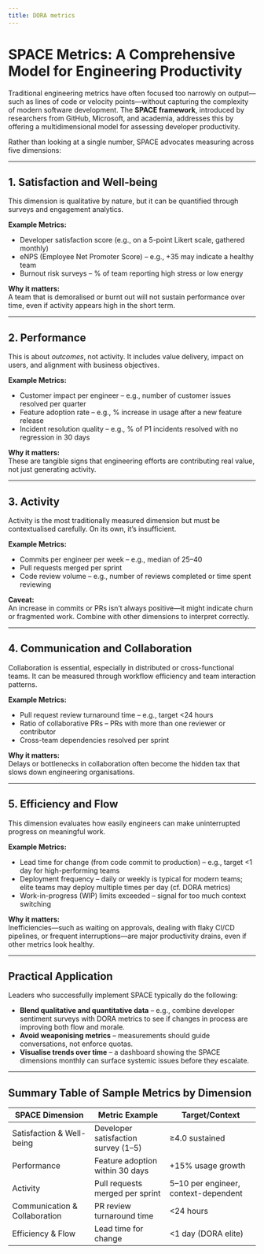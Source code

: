 ```yaml
---
title: DORA metrics
---
```


# SPACE Metrics: A Comprehensive Model for Engineering Productivity

Traditional engineering metrics have often focused too narrowly on output—such as lines of code or velocity points—without capturing the complexity of modern software development. The **SPACE framework**, introduced by researchers from GitHub, Microsoft, and academia, addresses this by offering a multidimensional model for assessing developer productivity.

Rather than looking at a single number, SPACE advocates measuring across five dimensions:

---

## 1. Satisfaction and Well-being

This dimension is qualitative by nature, but it can be quantified through surveys and engagement analytics.

**Example Metrics:**
- Developer satisfaction score (e.g., on a 5-point Likert scale, gathered monthly)
- eNPS (Employee Net Promoter Score) – e.g., +35 may indicate a healthy team
- Burnout risk surveys – % of team reporting high stress or low energy

**Why it matters:**  
A team that is demoralised or burnt out will not sustain performance over time, even if activity appears high in the short term.

---

## 2. Performance

This is about *outcomes*, not activity. It includes value delivery, impact on users, and alignment with business objectives.

**Example Metrics:**
- Customer impact per engineer – e.g., number of customer issues resolved per quarter
- Feature adoption rate – e.g., % increase in usage after a new feature release
- Incident resolution quality – e.g., % of P1 incidents resolved with no regression in 30 days

**Why it matters:**  
These are tangible signs that engineering efforts are contributing real value, not just generating activity.

---

## 3. Activity

Activity is the most traditionally measured dimension but must be contextualised carefully. On its own, it’s insufficient.

**Example Metrics:**
- Commits per engineer per week – e.g., median of 25–40
- Pull requests merged per sprint
- Code review volume – e.g., number of reviews completed or time spent reviewing

**Caveat:**  
An increase in commits or PRs isn’t always positive—it might indicate churn or fragmented work. Combine with other dimensions to interpret correctly.

---

## 4. Communication and Collaboration

Collaboration is essential, especially in distributed or cross-functional teams. It can be measured through workflow efficiency and team interaction patterns.

**Example Metrics:**
- Pull request review turnaround time – e.g., target <24 hours
- Ratio of collaborative PRs – PRs with more than one reviewer or contributor
- Cross-team dependencies resolved per sprint

**Why it matters:**  
Delays or bottlenecks in collaboration often become the hidden tax that slows down engineering organisations.

---

## 5. Efficiency and Flow

This dimension evaluates how easily engineers can make uninterrupted progress on meaningful work.

**Example Metrics:**
- Lead time for change (from code commit to production) – e.g., target <1 day for high-performing teams
- Deployment frequency – daily or weekly is typical for modern teams; elite teams may deploy multiple times per day (cf. DORA metrics)
- Work-in-progress (WIP) limits exceeded – signal for too much context switching

**Why it matters:**  
Inefficiencies—such as waiting on approvals, dealing with flaky CI/CD pipelines, or frequent interruptions—are major productivity drains, even if other metrics look healthy.

---

## Practical Application

Leaders who successfully implement SPACE typically do the following:

- **Blend qualitative and quantitative data** – e.g., combine developer sentiment surveys with DORA metrics to see if changes in process are improving both flow and morale.
- **Avoid weaponising metrics** – measurements should guide conversations, not enforce quotas.
- **Visualise trends over time** – a dashboard showing the SPACE dimensions monthly can surface systemic issues before they escalate.

---

## Summary Table of Sample Metrics by Dimension

| SPACE Dimension           | Metric Example                                  | Target/Context                      |
|---------------------------|--------------------------------------------------|-------------------------------------|
| Satisfaction & Well-being | Developer satisfaction survey (1–5)             | ≥4.0 sustained                      |
| Performance               | Feature adoption within 30 days                 | +15% usage growth                   |
| Activity                  | Pull requests merged per sprint                 | 5–10 per engineer, context-dependent|
| Communication & Collaboration | PR review turnaround time                    | <24 hours                           |
| Efficiency & Flow         | Lead time for change                            | <1 day (DORA elite)                 |
